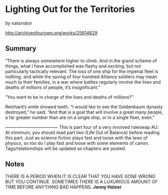 # Lighting Out for the Territories

by natsinator

http://archiveofourown.org/works/25814629

## Summary

“There is always somewhere higher to climb\. And in the grand scheme of things, what I have accomplished was flashy and exciting, but not particularly tactically relevant\. The loss of one ship for the imperial fleet is nothing, and while the saving of four hundred Alliance soldiers may mean much to their families, in a war where battles regularly involve the lives and deaths of millions of people, it’s insignificant\.”

“You want to be in charge of the lives and deaths of millions?”

Reinhard’s smile showed teeth\. “I would like to see the Goldenbaum dynasty destroyed,” he said\. “And that is a goal that will involve a great many people, a far greater number than are on a single ship, or in a single fleet, even\.”

————————————
This is part four of a very involved roleswap AU\. At minimum, you should read part two \(Life Out of Balance\) before reading this part\. Just as science fiction plays fast and loose with the laws of physics, so too do I play fast and loose with some elements of canon\. Tags/relationships will be updated as chapters are posted\.

## Notes

THERE IS A PERIOD WHEN IT IS CLEAR THAT YOU HAVE GONE WRONG BUT YOU CONTINUE\. SOMETIMES THERE IS A LUXURIOUS AMOUNT OF TIME BEFORE ANYTHING BAD HAPPENS\.
**Jenny Holzer**

